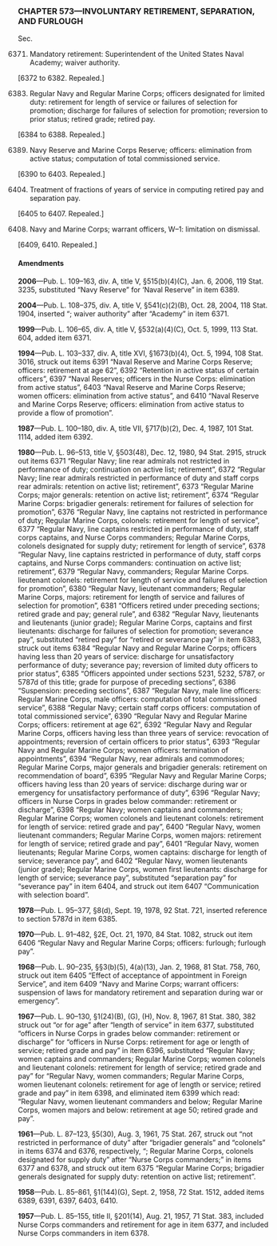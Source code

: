 ### **CHAPTER 573—INVOLUNTARY RETIREMENT, SEPARATION, AND FURLOUGH** ###

Sec.

6371. Mandatory retirement: Superintendent of the United States Naval Academy; waiver authority.

[6372 to 6382. Repealed.]

6383. Regular Navy and Regular Marine Corps; officers designated for limited duty: retirement for length of service or failures of selection for promotion; discharge for failures of selection for promotion; reversion to prior status; retired grade; retired pay.

[6384 to 6388. Repealed.]

6389. Navy Reserve and Marine Corps Reserve; officers: elimination from active status; computation of total commissioned service.

[6390 to 6403. Repealed.]

6404. Treatment of fractions of years of service in computing retired pay and separation pay.

[6405 to 6407. Repealed.]

6408. Navy and Marine Corps; warrant officers, W–1: limitation on dismissal.

[6409, 6410. Repealed.]

#### Amendments ####

**2006**—Pub. L. 109–163, div. A, title V, §515(b)(4)(C), Jan. 6, 2006, 119 Stat. 3235, substituted “Navy Reserve” for ‘Naval Reserve” in item 6389.

**2004**—Pub. L. 108–375, div. A, title V, §541(c)(2)(B), Oct. 28, 2004, 118 Stat. 1904, inserted “; waiver authority” after “Academy” in item 6371.

**1999**—Pub. L. 106–65, div. A, title V, §532(a)(4)(C), Oct. 5, 1999, 113 Stat. 604, added item 6371.

**1994**—Pub. L. 103–337, div. A, title XVI, §1673(b)(4), Oct. 5, 1994, 108 Stat. 3016, struck out items 6391 “Naval Reserve and Marine Corps Reserve; officers: retirement at age 62”, 6392 “Retention in active status of certain officers”, 6397 “Naval Reserves; officers in the Nurse Corps: elimination from active status”, 6403 “Naval Reserve and Marine Corps Reserve; women officers: elimination from active status”, and 6410 “Naval Reserve and Marine Corps Reserve; officers: elimination from active status to provide a flow of promotion”.

**1987**—Pub. L. 100–180, div. A, title VII, §717(b)(2), Dec. 4, 1987, 101 Stat. 1114, added item 6392.

**1980**—Pub. L. 96–513, title V, §503(48), Dec. 12, 1980, 94 Stat. 2915, struck out items 6371 “Regular Navy; line rear admirals not restricted in performance of duty; continuation on active list; retirement”, 6372 “Regular Navy; line rear admirals restricted in performance of duty and staff corps rear admirals: retention on active list; retirement”, 6373 “Regular Marine Corps; major generals: retention on active list; retirement”, 6374 “Regular Marine Corps: brigadier generals: retirement for failures of selection for promotion”, 6376 “Regular Navy, line captains not restricted in performance of duty; Regular Marine Corps, colonels: retirement for length of service”, 6377 “Regular Navy, line captains restricted in performance of duty, staff corps captains, and Nurse Corps commanders; Regular Marine Corps, colonels designated for supply duty; retirement for length of service”, 6378 “Regular Navy, line captains restricted in performance of duty, staff corps captains, and Nurse Corps commanders: continuation on active list; retirement”, 6379 “Regular Navy, commanders; Regular Marine Corps. lieutenant colonels: retirement for length of service and failures of selection for promotion”, 6380 “Regular Navy, lieutenant commanders; Regular Marine Corps, majors: retirement for length of service and failures of selection for promotion”, 6381 “Officers retired under preceding sections; retired grade and pay; general rule”, and 6382 “Regular Navy, lieutenants and lieutenants (junior grade); Regular Marine Corps, captains and first lieutenants: discharge for failures of selection for promotion; severance pay”, substituted “retired pay” for “retired or severance pay” in item 6383, struck out items 6384 “Regular Navy and Regular Marine Corps; officers having less than 20 years of service: discharge for unsatisfactory performance of duty; severance pay; reversion of limited duty officers to prior status”, 6385 “Officers appointed under sections 5231, 5232, 5787, or 5787d of this title; grade for purpose of preceding sections”, 6386 “Suspension: preceding sections”, 6387 “Regular Navy, male line officers: Regular Marine Corps, male officers: computation of total commissioned service”, 6388 “Regular Navy; certain staff corps officers: computation of total commissioned service”, 6390 “Regular Navy and Regular Marine Corps; officers: retirement at age 62”, 6392 “Regular Navy and Regular Marine Corps, officers having less than three years of service: revocation of appointments; reversion of certain officers to prior status”, 6393 “Regular Navy and Regular Marine Corps; women officers: termination of appointments”, 6394 “Regular Navy, rear admirals and commodores; Regular Marine Corps, major generals and brigadier generals: retirement on recommendation of board”, 6395 “Regular Navy and Regular Marine Corps; officers having less than 20 years of service: discharge during war or emergency for unsatisfactory performance of duty”, 6396 “Regular Navy; officers in Nurse Corps in grades below commander: retirement or discharge”, 6398 “Regular Navy; women captains and commanders; Regular Marine Corps; women colonels and lieutenant colonels: retirement for length of service: retired grade and pay”, 6400 “Regular Navy, women lieutenant commanders; Regular Marine Corps, women majors: retirement for length of service; retired grade and pay”, 6401 “Regular Navy, women lieutenants; Regular Marine Corps, women captains: discharge for length of service; severance pay”, and 6402 “Regular Navy, women lieutenants (junior grade); Regular Marine Corps, women first lieutenants: discharge for length of service; severance pay”, substituted “separation pay” for “severance pay” in item 6404, and struck out item 6407 “Communication with selection board”.

**1978**—Pub. L. 95–377, §8(d), Sept. 19, 1978, 92 Stat. 721, inserted reference to section 5787d in item 6385.

**1970**—Pub. L. 91–482, §2E, Oct. 21, 1970, 84 Stat. 1082, struck out item 6406 “Regular Navy and Regular Marine Corps; officers: furlough; furlough pay”.

**1968**—Pub. L. 90–235, §§3(b)(5), 4(a)(13), Jan. 2, 1968, 81 Stat. 758, 760, struck out item 6405 “Effect of acceptance of appointment in Foreign Service”, and item 6409 “Navy and Marine Corps; warrant officers: suspension of laws for mandatory retirement and separation during war or emergency”.

**1967**—Pub. L. 90–130, §1(24)(B), (G), (H), Nov. 8, 1967, 81 Stat. 380, 382 struck out “or for age” after “length of service” in item 6377, substituted “officers in Nurse Corps in grades below commander: retirement or discharge” for “officers in Nurse Corps: retirement for age or length of service; retired grade and pay” in item 6396, substituted “Regular Navy; women captains and commanders; Regular Marine Corps; women colonels and lieutenant colonels: retirement for length of service; retired grade and pay” for “Regular Navy, women commanders; Regular Marine Corps, women lieutenant colonels: retirement for age of length or service; retired grade and pay” in item 6398, and eliminated item 6399 which read: “Regular Navy, women lieutenant commanders and below; Regular Marine Corps, women majors and below: retirement at age 50; retired grade and pay”.

**1961**—Pub. L. 87–123, §5(30), Aug. 3, 1961, 75 Stat. 267, struck out “not restricted in performance of duty” after “brigadier generals” and “colonels” in items 6374 and 6376, respectively, “; Regular Marine Corps, colonels designated for supply duty” after “Nurse Corps commanders;” in items 6377 and 6378, and struck out item 6375 “Regular Marine Corps; brigadier generals designated for supply duty: retention on active list; retirement”.

**1958**—Pub. L. 85–861, §1(144)(G), Sept. 2, 1958, 72 Stat. 1512, added items 6389, 6391, 6397, 6403, 6410.

**1957**—Pub. L. 85–155, title II, §201(14), Aug. 21, 1957, 71 Stat. 383, included Nurse Corps commanders and retirement for age in item 6377, and included Nurse Corps commanders in item 6378.